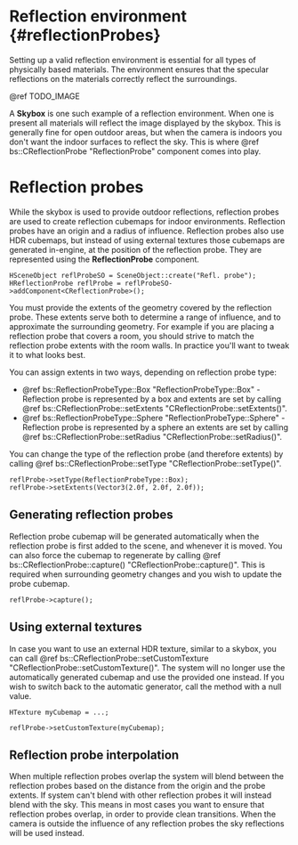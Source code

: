 Reflection environment						{#reflectionProbes}
===============

Setting up a valid reflection environment is essential for all types of physically based materials. The environment ensures that the specular reflections on the materials correctly reflect the surroundings. 

@ref TODO_IMAGE

A **Skybox** is one such example of a reflection environment. When one is present all materials will reflect the image displayed by the skybox. This is generally fine for open outdoor areas, but when the camera is indoors you don't want the indoor surfaces to reflect the sky. This is where @ref bs::CReflectionProbe "ReflectionProbe" component comes into play.

# Reflection probes
While the skybox is used to provide outdoor reflections, reflection probes are used to create reflection cubemaps for indoor environments. Reflection probes have an origin and a radius of influence. Reflection probes also use HDR cubemaps, but instead of using external textures those cubemaps are generated in-engine, at the position of the reflection probe. They are represented using the **ReflectionProbe** component.

~~~~~~~~~~~~~{.cpp}
HSceneObject reflProbeSO = SceneObject::create("Refl. probe");
HReflectionProbe reflProbe = reflProbeSO->addComponent<CReflectionProbe>();
~~~~~~~~~~~~~

You must provide the extents of the geometry covered by the reflection probe. These extents serve both to determine a range of influence, and to approximate the surrounding geometry. For example if you are placing a reflection probe that covers a room, you should strive to match the reflection probe extents with the room walls. In practice you'll want to tweak it to what looks best.

You can assign extents in two ways, depending on reflection probe type:
 - @ref bs::ReflectionProbeType::Box "ReflectionProbeType::Box" - Reflection probe is represented by a box and extents are set by calling @ref bs::CReflectionProbe::setExtents "CReflectionProbe::setExtents()".
 - @ref bs::ReflectionProbeType::Sphere "ReflectionProbeType::Sphere" - Reflection probe is represented by a sphere an extents are set by calling @ref bs::CReflectionProbe::setRadius "CReflectionProbe::setRadius()".
 
You can change the type of the reflection probe (and therefore extents) by calling @ref bs::CReflectionProbe::setType "CReflectionProbe::setType()".

~~~~~~~~~~~~~{.cpp}
reflProbe->setType(ReflectionProbeType::Box);
reflProbe->setExtents(Vector3(2.0f, 2.0f, 2.0f));
~~~~~~~~~~~~~

## Generating reflection probes
Reflection probe cubemap will be generated automatically when the reflection probe is first added to the scene, and whenever it is moved. You can also force the cubemap to regenerate by calling @ref bs::CReflectionProbe::capture() "CReflectionProbe::capture()". This is required when surrounding geometry changes and you wish to update the probe cubemap.

~~~~~~~~~~~~~{.cpp}
reflProbe->capture();
~~~~~~~~~~~~~

## Using external textures
In case you want to use an external HDR texture, similar to a skybox, you can call @ref bs::CReflectionProbe::setCustomTexture "CReflectionProbe::setCustomTexture()". The system will no longer use the automatically generated cubemap and use the provided one instead. If you wish to switch back to the automatic generator, call the method with a null value.

~~~~~~~~~~~~~{.cpp}
HTexture myCubemap = ...;

reflProbe->setCustomTexture(myCubemap);
~~~~~~~~~~~~~

## Reflection probe interpolation
When multiple reflection probes overlap the system will blend between the reflection probes based on the distance from the origin and the probe extents. If system can't blend with other reflection probes it will instead blend with the sky. This means in most cases you want to ensure that reflection probes overlap, in order to provide clean transitions. When the camera is outside the influence of any reflection probes the sky reflections will be used instead.